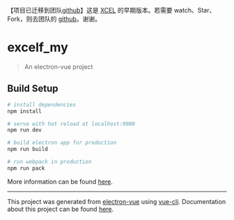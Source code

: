 【项目已迁移到团队[github](https://github.com/o2team)】这是 [XCEL](https://github.com/o2team/xcel) 的早期版本。若需要 watch、Star、Fork，则去团队的 [github](https://github.com/o2team)。谢谢。


# excelf_my

> An electron-vue project

## Build Setup

``` bash
# install dependencies
npm install

# serve with hot reload at localhost:9080
npm run dev

# build electron app for production
npm run build

# run webpack in production
npm run pack
```

More information can be found [here](https://simulatedgreg.gitbooks.io/electron-vue/content/docs/npm_scripts.html).

---

This project was generated from [electron-vue](https://github.com/SimulatedGREG/electron-vue) using [vue-cli](https://github.com/vuejs/vue-cli). Documentation about this project can be found [here](https://simulatedgreg.gitbooks.io/electron-vue/content/index.html).


